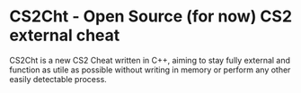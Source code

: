 <h1>CS2Cht - Open Source (for now) CS2 external cheat</h1>

<p>CS2Cht is a new CS2 Cheat written in C++, aiming to stay fully external and function as utile as possible without writing in memory or perform any other easily detectable process.</p>
